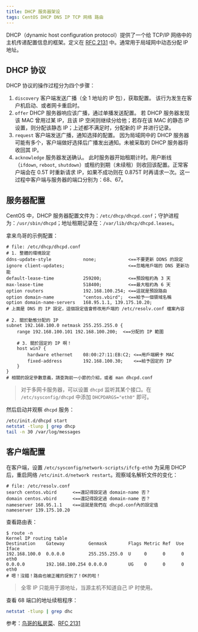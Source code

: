```yaml
---
title: DHCP 服务器架设
tags: CentOS DHCP DNS IP TCP 网络 路由
---
```


DHCP（dynamic host configuration protocol）提供了一个给 TCP/IP 网络中的主机传递配置信息的框架。定义在 [RFC 2131](https://www.ietf.org/rfc/rfc2131.txt) 中。通常用于局域网中动态分配 IP 地址。

<!--more-->

## DHCP 协议

DHCP 协议的操作过程分为四个步骤：

1. `discovery` 客户端发送广播（全 1 地址的 IP 包），获取配置。
    该行为发生在客户机启动、或者网卡重启时。
2. `offer` DHCP 服务器响应该广播，通过单播发送配置。
    若 DHCP 服务器发现该 MAC 曾用过某 IP，且该 IP 空闲则继续分给他；若存在该 MAC 的静态 IP 设置，则分配该静态 IP；上述都不满足时，分配新的 IP 并进行记录。
3. `request` 客户端发送广播，通知选择的配置。
    因为局域网中的 DHCP 服务器可能有多个，客户端做好选择后广播发出通知。未被采取的 DHCP 服务器将收回其 IP。
4. `acknowledge` 服务器发送确认。
    此时服务器开始租期计时。用户断线（`ifdown`, `reboot`, `shutdown`）或租约到期（未续租）则收回该配置。正常客户端会在 0.5T 时重新请求 IP，如果不成功则在 0.875T 时再请求一次。这一过程中客户端与服务器的端口分别为：68、67。

## 服务器配置

CentOS 中，DHCP 服务器配置文件为：`/etc/dhcp/dhcpd.conf`；守护进程为：`/usr/sbin/dhcpd`；地址租期记录在：`/var/lib/dhcp/dhcpd.leases`。

拿来鸟哥的示例配置：

```
# file: /etc/dhcp/dhcpd.conf
# 1. 整體的環境設定
ddns-update-style            none;            <==不要更新 DDNS 的設定
ignore client-updates;                        <==忽略用戶端的 DNS 更新功能
default-lease-time           259200;          <==預設租約為 3 天
max-lease-time               518400;          <==最大租約為 6 天
option routers               192.168.100.254; <==這就是預設路由
option domain-name           "centos.vbird";  <==給予一個領域名稱
option domain-name-servers   168.95.1.1, 139.175.10.20;
# 上面是 DNS 的 IP 設定，這個設定值會修改用戶端的 /etc/resolv.conf 檔案內容

# 2. 關於動態分配的 IP
subnet 192.168.100.0 netmask 255.255.255.0 {
    range 192.168.100.101 192.168.100.200;  <==分配的 IP 範圍

    # 3. 關於固定的 IP 啊！
    host win7 {
        hardware ethernet    08:00:27:11:EB:C2; <==用戶端網卡 MAC
        fixed-address        192.168.100.30;    <==給予固定的 IP
    }
}
# 相關的設定參數意義，請查詢前一小節的介紹，或者 man dhcpd.conf
```

> 对于多网卡服务器，可以设置 `dhcpd` 监听其某个接口。在 `/etc/sysconfig/dhcpd` 中添加 `DHCPDARGS="eth0"` 即可。

然后启动并观察 `dhcpd` 服务：

```bash
/etc/init.d/dhcpd start
netstat -tlunp | grep dhcp
tail -n 30 /var/log/messages
```

## 客户端配置

在客户端，设置 `/etc/sysconfig/network-scripts/ifcfg-eth0` 为采用 DHCP 后，重启网络 `/etc/init.d/network restart`。观察域名解析文件的变化：

```
# file: /etc/resolv.conf
search centos.vbird      <==還記得設定過 domain-name 否？
domain centos.vbird      <==還記得設定過 domain-name 否？
nameserver 168.95.1.1    <==這就是我們在 dhcpd.conf內的設定值
nameserver 139.175.10.20
```

查看路由表：

```
$ route -n
Kernel IP routing table
Destination    Gateway         Genmask        Flags Metric Ref  Use Iface
192.168.100.0  0.0.0.0         255.255.255.0  U     0      0      0 eth0
0.0.0.0        192.168.100.254 0.0.0.0        UG    0      0      0 eth0
# 嗯！沒錯！路由也被正確的捉到了！OK的啦！
```

> 全零 IP 只能用于源地址，当源主机不知道自己 IP 时使用。

查看 68 端口的地址续租程序：

```bash
netstat -tlunp | grep dhc
```

参考：[鸟哥的私房菜](http://linux.vbird.org/linux_server/0340dhcp.php)、[RFC 2131](https://www.ietf.org/rfc/rfc2131.txt)
